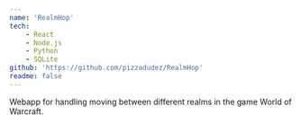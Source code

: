 ```yaml
---
name: 'RealmHop'
tech:
    - React
    - Node.js
    - Python
    - SQLite
github: 'https://github.com/pizzadudez/RealmHop'
readme: false
---
```


Webapp for handling moving between different realms in the game World of Warcraft.
